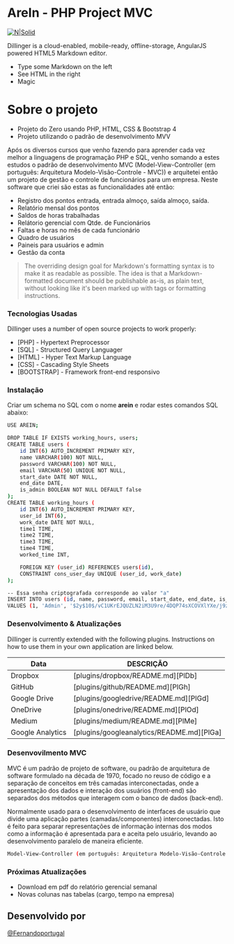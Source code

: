 # AreIn - PHP Project MVC

[![N|Solid](https://fernandoportugal.com/php.jpg)](http://fernandoportugal.com/projeto_mvc)


Dillinger is a cloud-enabled, mobile-ready, offline-storage, AngularJS powered HTML5 Markdown editor.

  - Type some Markdown on the left
  - See HTML in the right
  - Magic

# Sobre o projeto

  - Projeto do Zero usando PHP, HTML, CSS & Bootstrap 4
  - Projeto utilizando o padrão de desenvolvimento MVV


Após os diversos cursos que venho fazendo para aprender cada vez melhor a linguagens de programação PHP e SQL, venho somando a estes estudos o padrão de desenvolvimento MVC (Model-View-Controller (em português: Arquitetura Modelo-Visão-Controle - MVC)) e arquitetei então um projeto de gestão e controle de funcionários para um empresa. Neste software que criei são estas as funcionalidades até então:

  - Registro dos pontos entrada, entrada almoço, saída almoço, saída.
  - Relatório mensal dos pontos 
  - Saldos de horas trabalhadas 
  - Relátorio gerencial com Qtde. de Funcionários
  - Faltas e horas no mês de cada funcionário
  - Quadro de usuários
  - Paineis para usuários e admin
  - Gestão da conta


> The overriding design goal for Markdown's
> formatting syntax is to make it as readable
> as possible. The idea is that a
> Markdown-formatted document should be
> publishable as-is, as plain text, without
> looking like it's been marked up with tags
> or formatting instructions.


### Tecnologias Usadas

Dillinger uses a number of open source projects to work properly:

* [PHP] - Hypertext Preprocessor
* [SQL] - Structured Query Languager
* [HTML] - Hyper Text Markup Language
* [CSS] - Cascading Style Sheets
* [BOOTSTRAP] - Framework front-end responsivo


### Instalação

Criar um schema no SQL com o nome **arein** e rodar estes comandos SQL abaixo: 

```sh
USE AREIN;

DROP TABLE IF EXISTS working_hours, users;
CREATE TABLE users (
    id INT(6) AUTO_INCREMENT PRIMARY KEY, 
    name VARCHAR(100) NOT NULL,
    password VARCHAR(100) NOT NULL,
    email VARCHAR(50) UNIQUE NOT NULL,
    start_date DATE NOT NULL,
    end_date DATE,
    is_admin BOOLEAN NOT NULL DEFAULT false
);
CREATE TABLE working_hours (
    id INT(6) AUTO_INCREMENT PRIMARY KEY, 
    user_id INT(6),
    work_date DATE NOT NULL,
    time1 TIME,
    time2 TIME,
    time3 TIME,
    time4 TIME,
    worked_time INT,

    FOREIGN KEY (user_id) REFERENCES users(id),
    CONSTRAINT cons_user_day UNIQUE (user_id, work_date)
);

-- Essa senha criptografada corresponde ao valor "a"
INSERT INTO users (id, name, password, email, start_date, end_date, is_admin)
VALUES (1, 'Admin', '$2y$10$/vC1UKrEJQUZLN2iM3U9re/4DQP74sXCOVXlYXe/j9zuv1/MHD4o.', 'admin@cod3r.com.br', '2000-1-1', null, 1);

```

### Desenvolvimento & Atualizações

Dillinger is currently extended with the following plugins. Instructions on how to use them in your own application are linked below.

| Data | DESCRIÇÃO |
| ------ | ------ |
| Dropbox | [plugins/dropbox/README.md][PlDb] |
| GitHub | [plugins/github/README.md][PlGh] |
| Google Drive | [plugins/googledrive/README.md][PlGd] |
| OneDrive | [plugins/onedrive/README.md][PlOd] |
| Medium | [plugins/medium/README.md][PlMe] |
| Google Analytics | [plugins/googleanalytics/README.md][PlGa] |


### Desenvovilmento MVC

MVC é um padrão de projeto de software, ou padrão de arquitetura de software formulado na década de 1970, focado no reuso de código e a separação de conceitos em três camadas interconectadas, onde a apresentação dos dados e interação dos usuários (front-end) são separados dos métodos que interagem com o banco de dados (back-end).

Normalmente usado para o desenvolvimento de interfaces de usuário que divide uma aplicação partes (camadas/componentes) interconectadas. Isto é feito para separar representações de informação internas dos modos como a informação é apresentada para e aceita pelo usuário, levando ao desenvolvimento paralelo de maneira eficiente.

```sh
Model-View-Controller (em português: Arquitetura Modelo-Visão-Controle - MVC)
```



### Próximas Atualizações

 - Download em pdf do relatório gerencial semanal
 - Novas colunas nas tabelas (cargo, tempo na empresa)

Desenvolvido por
----

[@Fernandoportugal](https://fernandoportugal.com)

